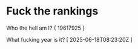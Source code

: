 # Fuck the rankings

Who the hell am I?
{ 19617925 }

What fucking year is it?
[ 2025-06-18T08:23:20Z ]
